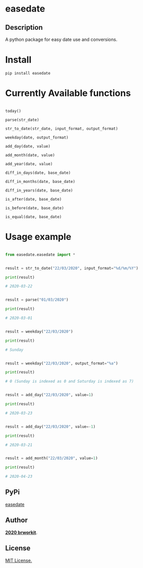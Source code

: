 # easedate
    
## Description
A python package for easy date use and conversions.

# Install 
    pip install easedate


# Currently Available functions

```

today()

parse(str_date)

str_to_date(str_date, input_format, output_format)

weekday(date, output_format)

add_day(date, value)

add_month(date, value)

add_year(date, value)

diff_in_days(date, base_date)

diff_in_months(date, base_date)

diff_in_years(date, base_date) 

is_after(date, base_date) 

is_before(date, base_date)

is_equal(date, base_date)

```

# Usage example 

```python

from easedate.easedate import *


result = str_to_date("22/03/2020", input_format="%d/%m/%Y")

print(result)

# 2020-03-22


result = parse("01/03/2020")

print(result)

# 2020-03-01


result = weekday("22/03/2020")

print(result)

# Sunday


result = weekday("22/03/2020", output_format="%a")

print(result)

# 0 (Sunday is indexed as 0 and Saturday is indexed as 7)


result = add_day("22/03/2020", value=1)

print(result)

# 2020-03-23


result = add_day("22/03/2020", value=-1)

print(result)

# 2020-03-21


result = add_month("22/03/2020", value=1)

print(result)

# 2020-04-23

```

## PyPi

[easedate](https://pypi.org/project/easedate)

## Author

[**2020 brworkit**](https://github.com/brworkit).

## License
[MIT License.](https://opensource.org/licenses/MIT)    
